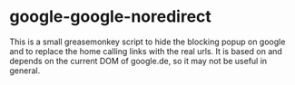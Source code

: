 # google-google-noredirect

This is a small greasemonkey script to hide the blocking popup on google and to replace the home calling links
with the real urls. It is based on and depends on the current DOM of google.de, so it may not be useful in
general.
